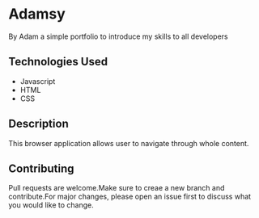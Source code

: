 # Adamsy

By Adam
a simple portfolio to introduce my skills to all developers

## Technologies Used
* Javascript
* HTML
* CSS

## Description
This browser application allows user to navigate through whole content.

## Contributing
Pull requests are welcome.Make sure to creae a new branch and contribute.For major changes, please open an issue first to discuss what you would like to change.
